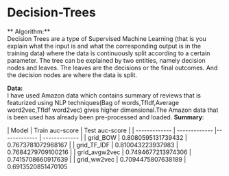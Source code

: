 # Decision-Trees
** Algorithm:**<br/>
Decision Trees are a type of Supervised Machine Learning (that is you explain what the input is and what the corresponding output is in the training data) where the data is continuously split according to a certain parameter. The tree can be explained by two entities, namely decision nodes and leaves. The leaves are the decisions or the final outcomes. And the decision nodes are where the data is split.<br/>

**Data:**<br/>
I have used Amazon data which contains summary of reviews that is featurized using NLP techniques(Bag of words,TfIdf,Average word2vec,TfIdf word2vec) gives higher dimensional.The Amazon data that is been used has already been pre-processed and loaded.
**Summary**:  <br />


|     Model     |  Train auc-score   |   Test auc-score   |
| ------------- | ------------- |------------- | ------------- |
|    grid_BOW   | 0.8080595131739432 | 0.7673781072968167 |
|  grid_TF_IDF  | 0.810043223937983  | 0.7684279709100216 |
| grid_avgw2vec | 0.7494677213974306 | 0.7415708660917639 |
|  grid_ww2vec  | 0.7094475807638189 | 0.6913520851470105
